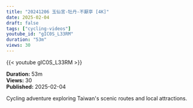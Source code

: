 ```yaml
---
title: "20241206 玉仙宮-牡丹-不厭亭 [4K]"
date: 2025-02-04
draft: false
tags: ["cycling-videos"]
youtube_id: "gIC0S_L33RM"
duration: "53m"
views: 30
---
```


{{< youtube gIC0S_L33RM >}}

**Duration:** 53m  
**Views:** 30  
**Published:** 2025-02-04

Cycling adventure exploring Taiwan's scenic routes and local attractions.
